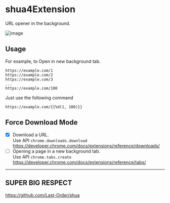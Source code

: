 # shua4Extension
URL opener in the background.

![image](https://user-images.githubusercontent.com/12324265/147349963-8c0d2811-60ae-4e59-859b-30b0db412696.png)

## Usage

For example, to Open in new background tab.

```
https://example.com/1
https://example.com/2
https://example.com/3
...
https://example.com/100
```

Just use the following command

`https://example.com/{{%d(1, 100)}}`

## Force Download Mode
- [x] Download a URL.  
Use API `chrome.downloads.download`  
https://developer.chrome.com/docs/extensions/reference/downloads/
- [ ] Opening a page in a new background tab.  
Use API `chrome.tabs.create`  
https://developer.chrome.com/docs/extensions/reference/tabs/

---
## SUPER BIG RESPECT
https://github.com/Last-Order/shua
